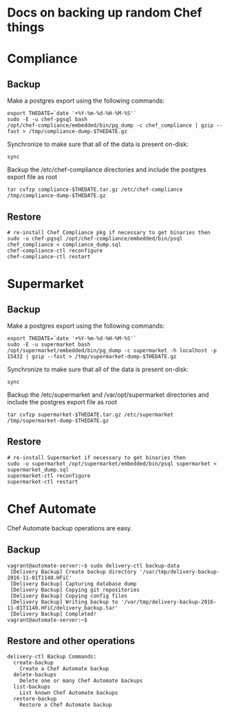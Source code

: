 # Docs on backing up random Chef things

# Compliance

## Backup
Make a postgres export using the following commands:
```
export THEDATE=`date '+%Y-%m-%d-%H-%M-%S'`
sudo -E -u chef-pgsql bash
/opt/chef-compliance/embedded/bin/pg_dump -c chef_compliance | gzip --fast > /tmp/compliance-dump-$THEDATE.gz
```

Synchronize to make sure that all of the data is present on-disk:
```
sync
```

Backup the /etc/chef-compliance directories and include the postgres export file as root
```
tar cvfzp compliance-$THEDATE.tar.gz /etc/chef-compliance /tmp/compliance-dump-$THEDATE.gz
```

## Restore
```
# re-install Chef Compliance pkg if necessary to get binaries then
sudo -u chef-pgsql /opt/chef-compliance/embedded/bin/psql chef_compliance < compliance_dump.sql
chef-compliance-ctl reconfigure
chef-compliance-ctl restart
```

# Supermarket

## Backup
Make a postgres export using the following commands:
```
export THEDATE=`date '+%Y-%m-%d-%H-%M-%S'`
sudo -E -u supermarket bash
/opt/supermarket/embedded/bin/pg_dump -c supermarket -h localhost -p 15432 | gzip --fast > /tmp/supermarket-dump-$THEDATE.gz
```

Synchronize to make sure that all of the data is present on-disk:
```
sync
```

Backup the /etc/supermarket and /var/opt/supermarket directories and include the postgres export file as root
```
tar cvfzp supermarket-$THEDATE.tar.gz /etc/supermarket /tmp/supermarket-dump-$THEDATE.gz
```

## Restore
```
# re-install Supermarket if necessary to get binaries then
sudo -u supermarket /opt/supermarket/embedded/bin/psql supermarket < supermarket_dump.sql
supermarket-ctl reconfigure
supermarket-ctl restart
```

# Chef Automate

Chef Automate backup operations are easy.

## Backup
```
vagrant@automate-server:~$ sudo delivery-ctl backup-data
 [Delivery Backup] Create backup directory '/var/tmp/delivery-backup-2016-11-01T1140.HFiC'
 [Delivery Backup] Capturing database dump
 [Delivery Backup] Copying git repositories
 [Delivery Backup] Copying config files
 [Delivery Backup] Writing backup to '/var/tmp/delivery-backup-2016-11-01T1140.HFiC/delivery_backup.tar'
 [Delivery Backup] Completed!
vagrant@automate-server:~$
```

## Restore and other operations
```
delivery-ctl Backup Commands:
  create-backup
    Create a Chef Automate backup
  delete-backups
    Delete one or many Chef Automate backups
  list-backups
    List known Chef Automate backups
  restore-backup
    Restore a Chef Automate backup
```

